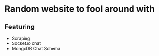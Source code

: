 # Random website to fool around with

## Featuring
   * Scraping
   * Socket.io chat
   * MongoDB Chat Schema
